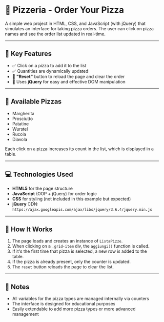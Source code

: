 # 🍕 Pizzeria - Order Your Pizza

A simple web project in HTML, CSS, and JavaScript (with jQuery) that simulates an interface for taking pizza orders. The user can click on pizza names and see the order list updated in real-time.

---

## 🧠 Key Features

- ✅ Click on a pizza to add it to the list
- ✅ Quantities are dynamically updated
- 🔁 **"Reset"** button to reload the page and clear the order
- 🧩 Uses **jQuery** for easy and effective DOM manipulation

---

## 🍕 Available Pizzas

- Margherita  
- Prosciutto  
- Patatine  
- Wurstel  
- Rucola  
- Diavola  

Each click on a pizza increases its count in the list, which is displayed in a table.

---

## 💻 Technologies Used

- **HTML5** for the page structure
- **JavaScript** (OOP + jQuery) for order logic
- **CSS** for styling (not included in this example but expected)
- **jQuery** CDN: `https://ajax.googleapis.com/ajax/libs/jquery/3.6.4/jquery.min.js`

---

## 🚀 How It Works

1. The page loads and creates an instance of `ListaPizze`.
2. When clicking on a `.grid-item` div, the `aggiungi()` function is called.
3. If it's the first time that pizza is selected, a new row is added to the table.
4. If the pizza is already present, only the counter is updated.
5. The `reset` button reloads the page to clear the list.

---

## 📝 Notes

- All variables for the pizza types are managed internally via counters
- The interface is designed for educational purposes
- Easily extendable to add more pizza types or more advanced management
